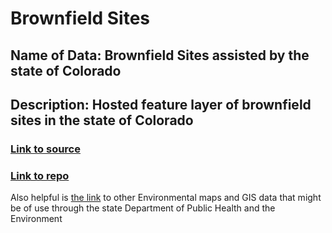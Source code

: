 # Brownfield Sites 

## Name of Data: Brownfield Sites assisted by the state of Colorado 

## Description: Hosted feature layer of brownfield sites in the state of Colorado

### [Link to source](https://services3.arcgis.com/66aUo8zsujfVXRIT/ArcGIS/rest/services/CDPHE_Brownfield/FeatureServer/0?f=pjson)

### [Link to repo](https://github.com/elisechessman/up206a-elise/blob/main/Data/Brownfields_CO_json) 


Also helpful is [the link](https://cdphe.colorado.gov/hm-gis-data) to other Environmental maps and GIS data that might be of use through the state Department of Public Health and the Environment

